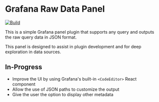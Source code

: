# Grafana Raw Data Panel

[![Build](https://github.com/nicfv/Grafana-Raw-Data/actions/workflows/build.yml/badge.svg)](https://github.com/nicfv/Grafana-Raw-Data/actions/workflows/build.yml)

This is a simple Grafana panel plugin that supports any query and outputs the raw query data in JSON format.

This panel is designed to assist in plugin development and for deep exploration in data sources.

## In-Progress

- Improve the UI by using Grafana's built-in `<CodeEditor>` React component
- Allow the use of JSON paths to customize the output
- Give the user the option to display other metadata
